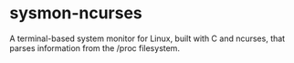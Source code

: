 # sysmon-ncurses
A terminal-based system monitor for Linux, built with C and ncurses, that parses information from the /proc filesystem.
